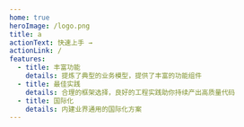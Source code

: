 ```yaml
---
home: true
heroImage: /logo.png
title: a
actionText: 快速上手 →
actionLink: /
features:
  - title: 丰富功能
    details: 提炼了典型的业务模型，提供了丰富的功能组件
  - title: 最佳实践
    details: 合理的框架选择，良好的工程实践助你持续产出高质量代码
  - title: 国际化
    details: 内建业界通用的国际化方案
---
```

<Footer />
